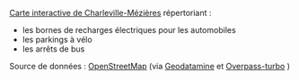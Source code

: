 [Carte interactive de Charleville-Mézières]() répertoriant :
 - les bornes de recharges électriques pour les automobiles
 - les parkings à vélo
 - les arrêts de bus

Source de données : [OpenStreetMap](https://www.openstreetmap.org/) (via [Geodatamine](https://geodatamine.fr/)  et [Overpass-turbo](https://overpass-turbo.eu/) )
